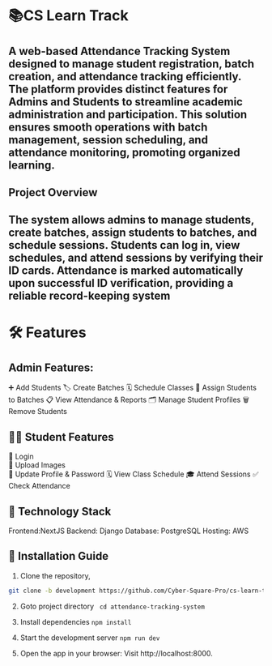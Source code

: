 # 📚CS Learn Track

## A web-based Attendance Tracking System designed to manage student registration, batch creation, and attendance tracking efficiently. The platform provides distinct features for Admins and Students to streamline academic administration and participation. This solution ensures smooth operations with batch management, session scheduling, and attendance monitoring, promoting organized learning.

## Project Overview
## The system allows admins to manage students, create batches, assign students to batches, and schedule sessions. Students can log in, view schedules, and attend sessions by verifying their ID cards. Attendance is marked automatically upon successful ID verification, providing a reliable record-keeping system

# 🛠️ Features
## Admin Features:
➕ Add Students
🏷️ Create Batches 
🗓️ Schedule Classes
👥 Assign Students to Batches
📋 View Attendance & Reports
🗂️ Manage Student Profiles
🗑️ Remove Students

## 👨‍🎓 Student Features
🔑 Login  
📸 Upload Images  
🔄 Update Profile & Password
🗓️ View Class Schedule
🎓 Attend Sessions
✅ Check Attendance

## 🚀 Technology Stack
Frontend:NextJS
Backend: Django
Database: PostgreSQL
Hosting: AWS

## 📝 Installation Guide

1. Clone the repository,
   
```bash
git clone -b development https://github.com/Cyber-Square-Pro/cs-learn-track.git
```

2. Goto project directory
   ``` cd attendance-tracking-system```

3. Install dependencies
   ``` npm install ```

4. Start the development server
   ``` npm run dev ```

4. Open the app in your browser:
    Visit http://localhost:8000.
